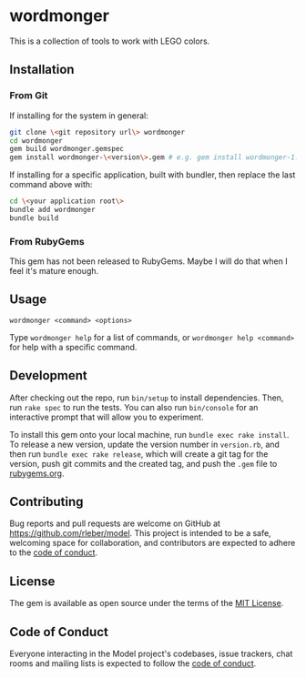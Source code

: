 # wordmonger

This is a collection of tools to work with LEGO colors.

## Installation

### From Git

If installing for the system in general:

```bash
git clone \<git repository url\> wordmonger
cd wordmonger
gem build wordmonger.gemspec
gem install wordmonger-\<version\>.gem # e.g. gem install wordmonger-1.0.0.gem

```

If installing for a specific application, built with bundler, then replace the last command above with:

```bash
cd \<your application root\>
bundle add wordmonger
bundle build
```

### From RubyGems

This gem has not been released to RubyGems. Maybe I will do that when I feel it's mature enough.

<!-- 
TODO: Replace `UPDATE_WITH_YOUR_GEM_NAME_IMMEDIATELY_AFTER_RELEASE_TO_RUBYGEMS_ORG` with your gem phrase right after releasing it to RubyGems.org. Please do not do it earlier due to security reasons. Alternatively, replace this section with instructions to install your gem from git if you don't plan to release to RubyGems.org.

Install the gem and add to the application's Gemfile by executing:

```bash
bundle add UPDATE_WITH_YOUR_GEM_NAME_IMMEDIATELY_AFTER_RELEASE_TO_RUBYGEMS_ORG
```

If bundler is not being used to manage dependencies, install the gem by executing:

```bash
gem install UPDATE_WITH_YOUR_GEM_NAME_IMMEDIATELY_AFTER_RELEASE_TO_RUBYGEMS_ORG
``` 
-->

## Usage

```wordmonger <command> <options>```

Type ```wordmonger help``` for a list of commands, or ```wordmonger help <command>``` for help with a specific command.

## Development

After checking out the repo, run `bin/setup` to install dependencies. Then, run `rake spec` to run the tests. You can also run `bin/console` for an interactive prompt that will allow you to experiment.

To install this gem onto your local machine, run `bundle exec rake install`. To release a new version, update the version number in `version.rb`, and then run `bundle exec rake release`, which will create a git tag for the version, push git commits and the created tag, and push the `.gem` file to [rubygems.org](https://rubygems.org).

## Contributing

Bug reports and pull requests are welcome on GitHub at https://github.com/rleber/model. This project is intended to be a safe, welcoming space for collaboration, and contributors are expected to adhere to the [code of conduct](https://github.com/rleber/model/blob/master/CODE_OF_CONDUCT.md).

## License

The gem is available as open source under the terms of the [MIT License](https://opensource.org/licenses/MIT).

## Code of Conduct

Everyone interacting in the Model project's codebases, issue trackers, chat rooms and mailing lists is expected to follow the [code of conduct](https://github.com/rleber/model/blob/master/CODE_OF_CONDUCT.md).
